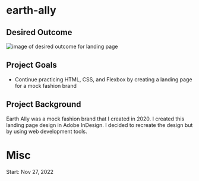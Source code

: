 # earth-ally

## Desired Outcome
![image of desired outcome for landing page](readme-previews/desktop-goal.png")

## Project Goals
* Continue practicing HTML, CSS, and Flexbox by creating a landing page for a mock fashion brand

## Project Background
Earth Ally was a mock fashion brand that I created in 2020. I created this landing page design in Adobe InDesign. I decided to recreate the design but by using web development tools.

# Misc
Start: Nov 27, 2022


